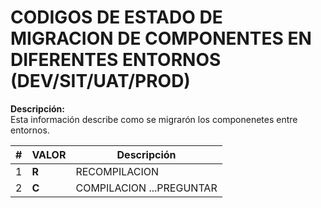 # CODIGOS DE ESTADO DE MIGRACION DE COMPONENTES EN DIFERENTES ENTORNOS (DEV/SIT/UAT/PROD) 
**Descripción:**  
Esta información describe como se migrarón los componenetes entre entornos.

| # | VALOR | Descripción              |
|---|-------|--------------------------|
| 1 | **R** | RECOMPILACION|
| 2 | **C** | COMPILACION ...PREGUNTAR|

